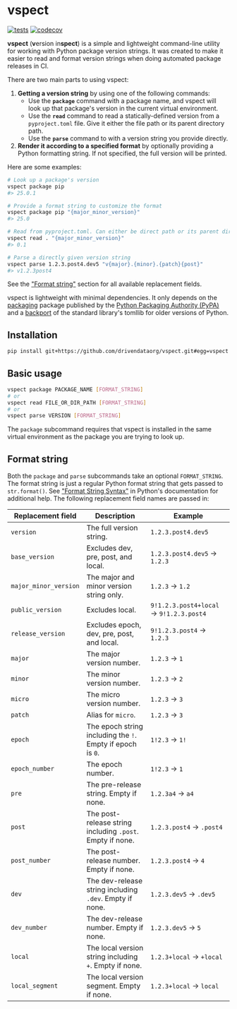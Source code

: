 # vspect

[![tests](https://github.com/drivendataorg/vspect/actions/workflows/tests.yml/badge.svg?branch=main)](https://github.com/drivendataorg/vspect/actions?query=workflow%3Atests+branch%3Amain)
[![codecov](https://codecov.io/gh/drivendataorg/vspect/branch/main/graph/badge.svg)](https://codecov.io/gh/drivendataorg/vspect)

**vspect** (**v**ersion in**spect**) is a simple and lightweight command-line utility for working with Python package version strings. It was created to make it easier to read and format version strings when doing automated package releases in CI.

There are two main parts to using vspect:

1. **Getting a version string** by using one of the following commands:
    - Use the **`package`** command with a package name, and vspect will look up that package's version in the current virtual environment.
    - Use the **`read`** command to read a statically-defined version from a `pyproject.toml` file. Give it either the file path or its parent directory path.
    - Use the **`parse`** command to with a version string you provide directly.
2. **Render it according to a specified format** by optionally providing a Python formatting string. If not specified, the full version will be printed.

Here are some examples:

```sh
# Look up a package's version
vspect package pip
#> 25.0.1

# Provide a format string to customize the format
vspect package pip "{major_minor_version}"
#> 25.0

# Read from pyproject.toml. Can either be direct path or its parent directory
vspect read . "{major_minor_version}"
#> 0.1

# Parse a directly given version string
vspect parse 1.2.3.post4.dev5 "v{major}.{minor}.{patch}{post}"
#> v1.2.3post4
```

See the ["Format string"](#format-string) section for all available replacement fields.

vspect is lightweight with minimal dependencies. It only depends on the [packaging](https://packaging.pypa.io/en/stable/) package published by the [Python Packaging Authority (PyPA)](https://www.pypa.io/en/latest/) and a [backport](https://github.com/hukkin/tomli) of the standard library's tomllib for older versions of Python.

## Installation

```sh
pip install git+https://github.com/drivendataorg/vspect.git#egg=vspect
```

## Basic usage

```sh
vspect package PACKAGE_NAME [FORMAT_STRING]
# or
vspect read FILE_OR_DIR_PATH [FORMAT_STRING]
# or
vspect parse VERSION [FORMAT_STRING]
```

The `package` subcommand requires that vspect is installed in the same virtual environment as the package you are trying to look up.

## Format string

Both the `package` and `parse` subcommands take an optional `FORMAT_STRING`. The format string is just a regular Python format string that gets passed to `str.format()`. See ["Format String Syntax"](https://docs.python.org/3/library/string.html#formatstrings) in Python's documentation for additional help. The following replacement field names are passed in:

| Replacement field       | Description                                                     | Example                         |
|-------------------------|-----------------------------------------------------------------|---------------------------------|
| `version`              | The full version string.                                       | `1.2.3.post4.dev5`             |
| `base_version`         | Excludes dev, pre, post, and local.                           | `1.2.3.post4.dev5` → `1.2.3`   |
| `major_minor_version`  | The major and minor version string only.                       | `1.2.3` → `1.2`                |
| `public_version`       | Excludes local.                                               | `9!1.2.3.post4+local` → `9!1.2.3.post4` |
| `release_version`      | Excludes epoch, dev, pre, post, and local.                    | `9!1.2.3.post4` → `1.2.3`      |
| `major`               | The major version number.                                     | `1.2.3` → `1`                  |
| `minor`               | The minor version number.                                     | `1.2.3` → `2`                  |
| `micro`               | The micro version number.                                     | `1.2.3` → `3`                  |
| `patch`               | Alias for `micro`.                                           | `1.2.3` → `3`                  |
| `epoch`               | The epoch string including the `!`. Empty if epoch is `0`.   | `1!2.3` → `1!`                 |
| `epoch_number`        | The epoch number.                                            | `1!2.3` → `1`                  |
| `pre`                 | The pre-release string. Empty if none.                       | `1.2.3a4` → `a4`               |
| `post`                | The post-release string including `.post`. Empty if none.     | `1.2.3.post4` → `.post4`        |
| `post_number`         | The post-release number. Empty if none.                      | `1.2.3.post4` → `4`            |
| `dev`                 | The dev-release string including `.dev`. Empty if none.       | `1.2.3.dev5` → `.dev5`          |
| `dev_number`          | The dev-release number. Empty if none.                       | `1.2.3.dev5` → `5`             |
| `local`               | The local version string including `+`. Empty if none.       | `1.2.3+local` → `+local`       |
| `local_segment`       | The local version segment. Empty if none.                    | `1.2.3+local` → `local`        |
